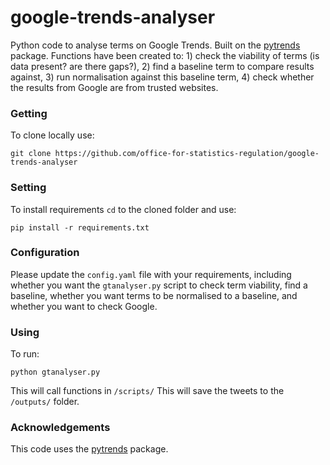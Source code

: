# google-trends-analyser

Python code to analyse terms on Google Trends. Built on the [pytrends](https://github.com/GeneralMills/pytrends) package.
Functions have been created to: 1) check the viability of terms (is data present? are there gaps?), 2) find a baseline
term to compare results against, 3) run normalisation against this baseline term, 4) check whether the results from
Google are from trusted websites.

### Getting

To clone locally use:

`git clone https://github.com/office-for-statistics-regulation/google-trends-analyser`

### Setting

To install requirements `cd` to the cloned folder and use:

`pip install -r requirements.txt`

### Configuration

Please update the `config.yaml` file with your requirements, including whether you want the `gtanalyser.py` script to
check term viability, find a baseline, whether you want terms to be normalised to a baseline, and whether you want
to check Google.

### Using

To run:

`python gtanalyser.py`

This will call functions in `/scripts/`
This will save the tweets to the `/outputs/` folder.

### Acknowledgements

This code uses the [pytrends](https://github.com/GeneralMills/pytrends) package.